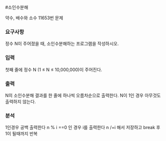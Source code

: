 #소인수분해
<p>
약수, 배수와 소수 11653번 문제
</p>

### 요구사항

<p>
정수 N이 주어졌을 때, 소인수분해하는 프로그램을 작성하시오.
</p>

### 입력
첫째 줄에 정수 N (1 ≤ N ≤ 10,000,000)이 주어진다.

### 출력
N의 소인수분해 결과를 한 줄에 하나씩 오름차순으로 출력한다. N이 1인 경우 아무것도 출력하지 않는다.


### 분석
1인경우 공백 출력한다
n % i ==0 인 경우 i를 출력한다
n /=i 해서 저장하고
break 후 1이 될때까지  반복
